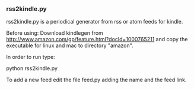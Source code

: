 ### rss2kindle.py

rss2kindle.py is a periodical generator from rss or atom feeds for kindle. 

Before using:
  Download kindlegen from http://www.amazon.com/gp/feature.html?docId=1000765211
  and copy the executable for linux and mac to directory "amazon".


In order to run type:

python rss2kindle.py

To add a new feed edit the file feed.py adding the name and the feed link.
